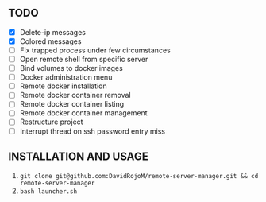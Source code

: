 ## TODO
- [x] Delete-ip messages
- [x] Colored messages
- [ ] Fix trapped process under few circumstances
- [ ] Open remote shell from specific server
- [ ] Bind volumes to docker images
- [ ] Docker administration menu
- [ ] Remote docker installation
- [ ] Remote docker container removal
- [ ] Remote docker container listing
- [ ] Remote docker container management
- [ ] Restructure project
- [ ] Interrupt thread on ssh password entry miss

## INSTALLATION AND USAGE

1. `git clone git@github.com:DavidRojoM/remote-server-manager.git && cd remote-server-manager`
2. `bash launcher.sh`
